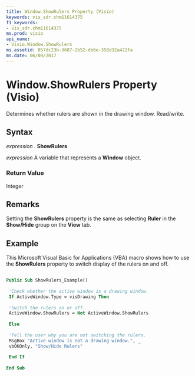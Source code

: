 ```yaml
---
title: Window.ShowRulers Property (Visio)
keywords: vis_sdr.chm11614375
f1_keywords:
- vis_sdr.chm11614375
ms.prod: visio
api_name:
- Visio.Window.ShowRulers
ms.assetid: 857dc23b-3687-2b52-db6e-358d32a422fa
ms.date: 06/08/2017
---
```



# Window.ShowRulers Property (Visio)

Determines whether rulers are shown in the drawing window. Read/write.


## Syntax

 _expression_ . **ShowRulers**

 _expression_ A variable that represents a **Window** object.


### Return Value

Integer


## Remarks

Setting the  **ShowRulers** property is the same as selecting **Ruler** in the **Show/Hide** group on the **View** tab.


## Example

This Microsoft Visual Basic for Applications (VBA) macro shows how to use the  **ShowRulers** property to switch display of the rulers on and off.


```vb
 
Public Sub ShowRulers_Example() 
 
 'Check whether the active window is a drawing window. 
 If ActiveWindow.Type = visDrawing Then 
 
 'Switch the rulers on or off. 
 ActiveWindow.ShowRulers = Not ActiveWindow.ShowRulers 
 
 Else 
 
 'Tell the user why you are not switching the rulers. 
 MsgBox "Active window is not a drawing window.", _ 
 vbOKOnly, "Show/Hide Rulers" 
 
 End If 
 
End Sub
```


